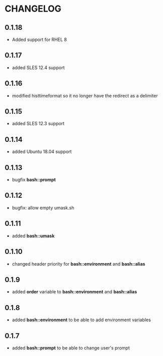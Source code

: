 # CHANGELOG

## 0.1.18

* Added support for RHEL 8

## 0.1.17

* added SLES 12.4 support

## 0.1.16

* modified histtimeformat so it no longer have the redirect as a delimiter

## 0.1.15

* added SLES 12.3 support

## 0.1.14

* added Ubuntu 18.04 support

## 0.1.13

* bugfix **bash::prompt**

## 0.1.12

* bugfix: allow empty umask.sh

## 0.1.11

* added **bash::umask**

## 0.1.10

* changed header priority for **bash::environment** and **bash::alias**

## 0.1.9

* added **order** variable to **bash::environment** and **bash::alias**

## 0.1.8

* added **bash::environment** to be able to add environment variables

## 0.1.7

* added **bash::prompt** to be able to change user's prompt
